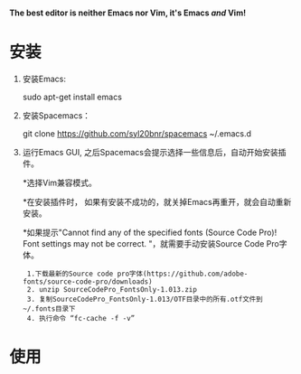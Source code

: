 #### The best editor is neither Emacs nor Vim, it's Emacs *and* Vim! ####


# 安装 #
1. 安装Emacs:

	sudo apt-get install emacs

2. 安装Spacemacs：
	
	git clone https://github.com/syl20bnr/spacemacs ~/.emacs.d


3. 运行Emacs GUI, 之后Spacemacs会提示选择一些信息后，自动开始安装插件。

	*选择Vim兼容模式。
	
	*在安装插件时， 如果有安装不成功的，就关掉Emacs再重开，就会自动重新安装。
	
	*如果提示"Cannot find any of the specified fonts (Source Code Pro)! Font settings may not be correct. "，就需要手动安装Source Code Pro字体。
		
		1.下载最新的Source code pro字体(https://github.com/adobe-fonts/source-code-pro/downloads)
		2. unzip SourceCodePro_FontsOnly-1.013.zip
		3. 复制SourceCodePro_FontsOnly-1.013/OTF目录中的所有.otf文件到~/.fonts目录下
		4. 执行命令 “fc-cache -f -v”


# 使用 #